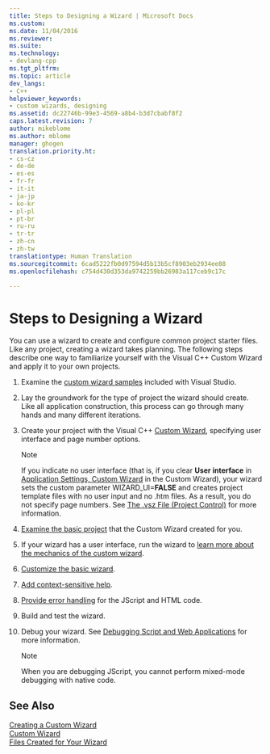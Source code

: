 ```yaml
---
title: Steps to Designing a Wizard | Microsoft Docs
ms.custom: 
ms.date: 11/04/2016
ms.reviewer: 
ms.suite: 
ms.technology:
- devlang-cpp
ms.tgt_pltfrm: 
ms.topic: article
dev_langs:
- C++
helpviewer_keywords:
- custom wizards, designing
ms.assetid: dc22746b-99e3-4569-a8b4-b3d7cbabf8f2
caps.latest.revision: 7
author: mikeblome
ms.author: mblome
manager: ghogen
translation.priority.ht:
- cs-cz
- de-de
- es-es
- fr-fr
- it-it
- ja-jp
- ko-kr
- pl-pl
- pt-br
- ru-ru
- tr-tr
- zh-cn
- zh-tw
translationtype: Human Translation
ms.sourcegitcommit: 6cad5222fb0d97594d5b13b5cf8903eb2934ee88
ms.openlocfilehash: c754d430d353da9742259bb26983a117ceb9c17c

---
```

# Steps to Designing a Wizard
You can use a wizard to create and configure common project starter files. Like any project, creating a wizard takes planning. The following steps describe one way to familiarize yourself with the Visual C++ Custom Wizard and apply it to your own projects.  
  
1.  Examine the [custom wizard samples](http://msdn.microsoft.com/en-us/6afa2143-062c-4a68-81ca-66cbf4b95261) included with Visual Studio.  
  
2.  Lay the groundwork for the type of project the wizard should create. Like all application construction, this process can go through many hands and many different iterations.  
  
3.  Create your project with the Visual C++ [Custom Wizard](../ide/creating-a-custom-wizard.md), specifying user interface and page number options.  
  
    > [!NOTE]
    >  If you indicate no user interface (that is, if you clear **User interface** in [Application Settings, Custom Wizard](../ide/application-settings-custom-wizard.md) in the Custom Wizard), your wizard sets the custom parameter WIZARD_UI=**FALSE** and creates project template files with no user input and no .htm files. As a result, you do not specify page numbers. See [The .vsz File (Project Control)](../ide/dot-vsz-file-project-control.md) for more information.  
  
4.  [Examine the basic project](../ide/examining-the-basic-wizard-project.md) that the Custom Wizard created for you.  
  
5.  If your wizard has a user interface, run the wizard to [learn more about the mechanics of the custom wizard](../ide/examining-the-mechanics-of-a-wizard.md).  
  
6.  [Customize the basic wizard](../ide/customizing-your-wizard.md).  
  
7.  [Add context-sensitive help](../ide/providing-context-sensitive-help.md).  
  
8.  [Provide error handling](../ide/handling-errors-in-wizards.md) for the JScript and HTML code.  
  
9. Build and test the wizard.  
  
10. Debug your wizard. See [Debugging Script and Web Applications](/visualstudio/debugger/debugging-web-applications-and-script) for more information.  
  
    > [!NOTE]
    >  When you are debugging JScript, you cannot perform mixed-mode debugging with native code.  
  
## See Also  
 [Creating a Custom Wizard](../ide/creating-a-custom-wizard.md)   
 [Custom Wizard](../ide/custom-wizard.md)   
 [Files Created for Your Wizard](../ide/files-created-for-your-wizard.md)


<!--HONumber=Jan17_HO2-->


